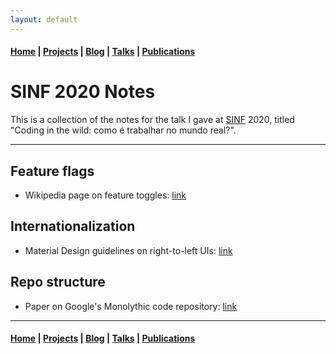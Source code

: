 ```yaml
---
layout: default
---
```


#### [Home](/) | [Projects](/projects) | [Blog](/blog) | [Talks](/talks) | [Publications](/publications)

# SINF 2020 Notes

This is a collection of the notes for the talk I gave at [SINF](https://sinf.pt) 2020, titled "Coding in the wild: como é trabalhar no mundo real?".

---

## Feature flags

* Wikipedia page on feature toggles: [link](https://en.wikipedia.org/wiki/Feature_toggle)

## Internationalization

* Material Design guidelines on right-to-left UIs: [link](https://material.io/design/usability/bidirectionality.html#mirroring-layout)

## Repo structure

* Paper on Google's Monolythic code repository: [link](https://research.google/pubs/pub45424/)

---

#### [Home](/) | [Projects](/projects) | [Blog](/blog) | [Talks](/talks) | [Publications](/publications)

